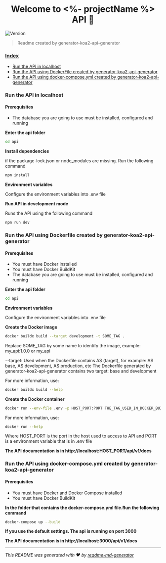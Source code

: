 <h1 align="center">Welcome to <%- projectName %> API 👋</h1>
<p>
  <img alt="Version" src="https://img.shields.io/badge/version-0.1.0-blue.svg?cacheSeconds=2592000" />
</p>

> Readme created by generator-koa2-api-generator

### [Index](#index)

- [Run the API in localhost](#localhost)
- [Run the API using DockerFile created by generator-koa2-api-generator](#docker-support)
- [Run the API using docker-compose.yml created by generator-koa2-api-generator](#docker-compose-support)

### <a id="localhost"></a> Run the API in localhost

#### Prerequisites

- The database you are going to use must be installed, configured and running

**Enter the api folder**

```sh
cd api
```

**Install dependencies**

if the package-lock.json or node_modules are missing. Run the following command

```sh
npm install
```

**Environment variables**

Configure the environment variables into .env file

**Run API in development mode**

Runs the API using the following command

```sh
npm run dev
```

### <a id="docker-support"></a> Run the API using Dockerfile created by generator-koa2-api-generator

#### Prerequisites

- You must have Docker installed
- <a ref="https://docs.docker.com/build/buildkit/">You must have Docker BuildKit</a>
- The database you are going to use must be installed, configured and running

**Enter the api folder**

```sh
cd api
```

**Environment variables**

Configure the environment variables into .env file

**Create the Docker image**

```sh
docker buildx build --target development -t SOME_TAG .
```

Replace SOME_TAG by some name to identify the image, example: my_api:1.0.0 or my_api

--target: Used when the Dockerfile contains AS (target), for example: AS base, AS development, AS production, etc
The Dockerfile generated by generator-koa2-api-generator contains two target: base and development

For more information, use:

```sh
docker buildx build --help
```

**Create the Docker container**

```sh
docker run --env-file .env -p HOST_PORT:PORT THE_TAG_USED_IN_DOCKER_BUILD
```

For more information, use:

```sh
docker run --help
```

Where HOST_PORT is the port in the host used to access to API and PORT is a environment variable that is in .env file

**The API documentation is in http://localhost:HOST_PORT/api/v1/docs**

### <a id="docker-compose-support"></a> Run the API using docker-compose.yml created by generator-koa2-api-generator

#### Prerequisites

- You must have Docker and Docker Compose installed
- <a ref="https://docs.docker.com/build/buildkit/">You must have Docker BuildKit</a>

**In the folder that contains the docker-compose.yml file.Run the following command**

```sh
docker-compose up --build
```

**If you use the default settings. The api is running on port 3000**

**The API documentation is in http://localhost:3000/api/v1/docs**

---

_This README was generated with ❤️ by [readme-md-generator](https://github.com/kefranabg/readme-md-generator)_
